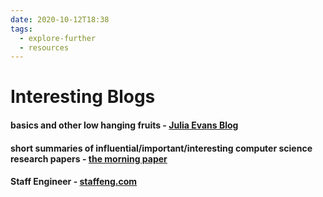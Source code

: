 ```yaml
---
date: 2020-10-12T18:38
tags: 
  - explore-further
  - resources
---
```


# Interesting Blogs


#### basics and other low hanging fruits - [Julia Evans Blog](https://jvns.ca/)
#### short summaries of influential/important/interesting computer science research papers - [the morning paper](https://jvns.ca/blog/compensation-questions/)
#### Staff Engineer - [staffeng.com](https://staffeng.com/)
